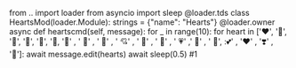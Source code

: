from .. import loader from asyncio import sleep @loader.tds class HeartsMod(loader.Module): strings = {"name": "Hearts"} @loader.owner async def heartscmd(self, message): for _ in range(10): for heart in ['❤', '️🧡', '💛', '💚', '💙', '💜, '🤎' , ' 🖤' , ' 🤍' , ' 💘' , ' 💝' , ' 💖' , ' 💗' ,' 💓' , ' 💞', :💕' , '❤️' , '❣️' , '💟']: await message.edit(hearts) await sleep(0.5) #1
